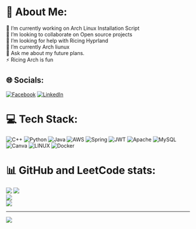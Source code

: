 # 💫 About Me:
🔭 I’m currently working on Arch Linux Installation Script <br>👯 I’m looking to collaborate on Open source projects<br>🤝 I’m looking for help with Ricing Hyprland<br>🌱 I’m currently Arch liunux<br>💬 Ask me about my future plans.<br>⚡ Ricing Arch is fun


## 🌐 Socials:
[![Facebook](https://img.shields.io/badge/Facebook-%231877F2.svg?logo=Facebook&logoColor=white)](https://facebook.com/https://www.facebook.com/ikigaisoon/) [![LinkedIn](https://img.shields.io/badge/LinkedIn-%230077B5.svg?logo=linkedin&logoColor=white)](https://linkedin.com/in/https://www.linkedin.com/in/jakub-ptaszkowski-bb8551287/) 

# 💻 Tech Stack:
![C++](https://img.shields.io/badge/c++-%2300599C.svg?style=plastic&logo=c%2B%2B&logoColor=white) ![Python](https://img.shields.io/badge/python-3670A0?style=plastic&logo=python&logoColor=ffdd54) ![Java](https://img.shields.io/badge/java-%23ED8B00.svg?style=plastic&logo=java&logoColor=white) ![AWS](https://img.shields.io/badge/AWS-%23FF9900.svg?style=plastic&logo=amazon-aws&logoColor=white) ![Spring](https://img.shields.io/badge/spring-%236DB33F.svg?style=plastic&logo=spring&logoColor=white) ![JWT](https://img.shields.io/badge/JWT-black?style=plastic&logo=JSON%20web%20tokens) ![Apache](https://img.shields.io/badge/apache-%23D42029.svg?style=plastic&logo=apache&logoColor=white) ![MySQL](https://img.shields.io/badge/mysql-%2300f.svg?style=plastic&logo=mysql&logoColor=white) ![Canva](https://img.shields.io/badge/Canva-%2300C4CC.svg?style=plastic&logo=Canva&logoColor=white) ![LINUX](https://img.shields.io/badge/Linux-FCC624?style=plastic&logo=linux&logoColor=black) ![Docker](https://img.shields.io/badge/docker-%230db7ed.svg?style=plastic&logo=docker&logoColor=white)
# 📊 GitHub and LeetCode stats:
![](https://github-readme-stats.vercel.app/api?username=playfulCloud&theme=dark&hide_border=false&include_all_commits=true&count_private=true)
![](https://leetcode.card.workers.dev/playful-Cloud?theme=dark&hide&extension=null&border=2&border_radius=10")
<br/>
![](https://github-readme-streak-stats.herokuapp.com/?user=playfulCloud&theme=dark&hide_border=false)<br/>
![](https://github-readme-stats.vercel.app/api/top-langs/?username=playfulCloud&theme=dark&hide_border=false&include_all_commits=true&count_private=true&layout=compact)

---
[![](https://visitcount.itsvg.in/api?id=playfulCloud&icon=0&color=12)](https://visitcount.itsvg.in)


